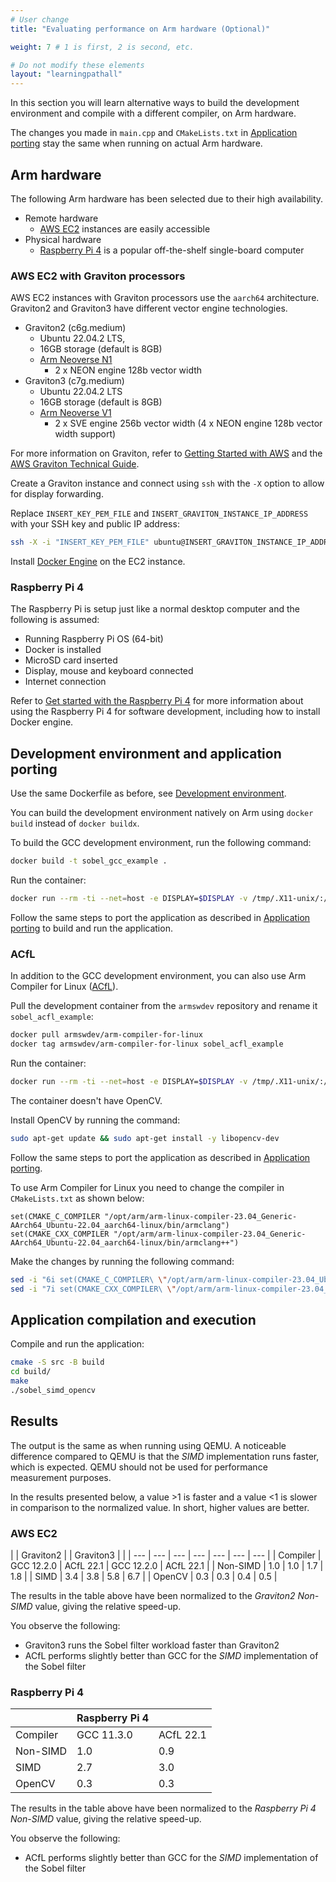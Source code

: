 ```yaml
---
# User change
title: "Evaluating performance on Arm hardware (Optional)" 

weight: 7 # 1 is first, 2 is second, etc.

# Do not modify these elements
layout: "learningpathall"
---
```


In this section you will learn alternative ways to build the development environment and compile with a different compiler, on Arm hardware. 

The changes you made in `main.cpp` and `CMakeLists.txt` in [Application porting](../5_application_porting) stay the same when running on actual Arm hardware.

## Arm hardware

The following Arm hardware has been selected due to their high availability.
* Remote hardware
  * [AWS EC2](https://aws.amazon.com/ec2/) instances are easily accessible
* Physical hardware
  * [Raspberry Pi 4](https://www.raspberrypi.com/products/raspberry-pi-4-model-b/) is a popular off-the-shelf single-board computer

### AWS EC2 with Graviton processors

AWS EC2 instances with Graviton processors use the `aarch64` architecture. Graviton2 and Graviton3 have different vector engine technologies.

* Graviton2 (c6g.medium)
  * Ubuntu 22.04.2 LTS,
  * 16GB storage (default is 8GB)
  * [Arm Neoverse N1](https://www.arm.com/products/silicon-ip-cpu/neoverse/neoverse-n1)
    * 2 x NEON engine 128b vector width
* Graviton3 (c7g.medium)
  * Ubuntu 22.04.2 LTS
  * 16GB storage (default is 8GB)
  * [Arm Neoverse V1](https://www.arm.com/products/silicon-ip-cpu/neoverse/neoverse-v1)
    * 2 x SVE engine 256b vector width (4 x NEON engine 128b vector width support)

For more information on Graviton, refer to [Getting Started with AWS](/learning-paths/servers-and-cloud-computing/csp/aws/) and the [AWS Graviton Technical Guide](https://github.com/aws/aws-graviton-getting-started).

Create a Graviton instance and connect using `ssh` with the `-X` option to allow for display forwarding. 

Replace `INSERT_KEY_PEM_FILE` and `INSERT_GRAVITON_INSTANCE_IP_ADDRESS` with your SSH key and public IP address: 

```bash
ssh -X -i "INSERT_KEY_PEM_FILE" ubuntu@INSERT_GRAVITON_INSTANCE_IP_ADDRESS
```

Install [Docker Engine](/install-guides/docker/docker-engine/) on the EC2 instance.

### Raspberry Pi 4

The Raspberry Pi is setup just like a normal desktop computer and the following is assumed:
* Running Raspberry Pi OS (64-bit)
* Docker is installed
* MicroSD card inserted
* Display, mouse and keyboard connected
* Internet connection

Refer to [Get started with the Raspberry Pi 4](/learning-paths/embedded-systems/rpi/) for more information about using the Raspberry Pi 4 for software development, including how to install Docker engine. 

## Development environment and application porting

Use the same Dockerfile as before, see [Development environment](../4_development_environment#gcc-container).

You can build the development environment natively on Arm using `docker build` instead of `docker buildx`. 

To build the GCC development environment, run the following command:

```bash
docker build -t sobel_gcc_example .
```

Run the container:

```bash
docker run --rm -ti --net=host -e DISPLAY=$DISPLAY -v /tmp/.X11-unix/:/tmp/.X11-unix/ -v $HOME/.Xauthority:/home/ubuntu/.Xauthority sobel_gcc_example
```

Follow the same steps to port the application as described in [Application porting](../5_application_porting) to build and run the application.

### ACfL

In addition to the GCC development environment, you can also use Arm Compiler for Linux ([ACfL](https://developer.arm.com/Tools%20and%20Software/Arm%20Compiler%20for%20Linux)). 

Pull the development container from the `armswdev` repository and rename it `sobel_acfl_example`:

```bash
docker pull armswdev/arm-compiler-for-linux
docker tag armswdev/arm-compiler-for-linux sobel_acfl_example
```

Run the container:

```bash
docker run --rm -ti --net=host -e DISPLAY=$DISPLAY -v /tmp/.X11-unix/:/tmp/.X11-unix/ -v $HOME/.Xauthority:/home/ubuntu/.Xauthority sobel_acfl_example
```

The container doesn't have OpenCV.

Install OpenCV by running the command:

```bash
sudo apt-get update && sudo apt-get install -y libopencv-dev
```

Follow the same steps to port the application as described in [Application porting](../5_application_porting). 

To use Arm Compiler for Linux you need to change the compiler in `CMakeLists.txt` as shown below:

```output
set(CMAKE_C_COMPILER "/opt/arm/arm-linux-compiler-23.04_Generic-AArch64_Ubuntu-22.04_aarch64-linux/bin/armclang")
set(CMAKE_CXX_COMPILER "/opt/arm/arm-linux-compiler-23.04_Generic-AArch64_Ubuntu-22.04_aarch64-linux/bin/armclang++")
```

Make the changes by running the following command:

```bash
sed -i "6i set(CMAKE_C_COMPILER\ \"/opt/arm/arm-linux-compiler-23.04_Ubuntu-22.04/bin/armclang\")" src/CMakeLists.txt
sed -i "7i set(CMAKE_CXX_COMPILER\ \"/opt/arm/arm-linux-compiler-23.04_Ubuntu-22.04/bin/armclang++\")\n" src/CMakeLists.txt
```

## Application compilation and execution

Compile and run the application:

```bash
cmake -S src -B build
cd build/
make
./sobel_simd_opencv
```

## Results

The output is the same as when running using QEMU. A noticeable difference compared to QEMU is that the _SIMD_ implementation runs faster, which is expected. QEMU should not be used for performance measurement purposes.

In the results presented below, a value >1 is faster and a value <1 is slower in comparison to the normalized value. In short, higher values are better.

### AWS EC2

| | Graviton2 | | Graviton3 | |
| --- | --- | --- | --- | --- | --- | --- |
| Compiler | GCC 12.2.0 | ACfL 22.1 | GCC 12.2.0 | ACfL 22.1 |
| Non-SIMD | 1.0 | 1.0 | 1.7 | 1.8 |
| SIMD     | 3.4 | 3.8 | 5.8 | 6.7 |
| OpenCV   | 0.3 | 0.3 | 0.4 | 0.5 |

The results in the table above have been normalized to the _Graviton2 Non-SIMD_ value, giving the relative speed-up. 

You observe the following:
* Graviton3 runs the Sobel filter workload faster than Graviton2
* ACfL performs slightly better than GCC for the _SIMD_ implementation of the Sobel filter

### Raspberry Pi 4

| | Raspberry Pi 4 | |
| --- | --- | --- |
| Compiler | GCC 11.3.0 | ACfL 22.1 |
| Non-SIMD | 1.0 | 0.9 |
| SIMD     | 2.7 | 3.0 |
| OpenCV   | 0.3 | 0.3 |  

The results in the table above have been normalized to the _Raspberry Pi 4 Non-SIMD_ value, giving the relative speed-up. 

You observe the following:
* ACfL performs slightly better than GCC for the _SIMD_ implementation of the Sobel filter
